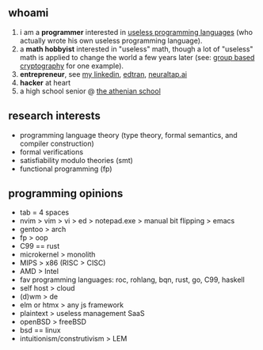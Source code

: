 ## whoami

1. i am a **programmer** interested in [useless programming languages](https://www.youtube.com/watch?v=iSmkqocn0oQ&pp=ygUPaGFza2VsbCB1c2VsZXNz) (who actually wrote his own useless programming language). 
2. a **math hobbyist** interested in "useless" math, though a lot of "useless" math is applied to change the world a few years later (see: [group based cryptography](https://en.wikipedia.org/wiki/Group-based_cryptography) for one example).     
3. **entrepreneur**, see [my linkedin](https://www.linkedin.com/in/rohan-ganapavarapu-5115041ba/), [edtran](https://edtran.com), [neuraltap.ai](https://neuraltap.ai)
4. **hacker** at heart
5. a high school senior @ [the athenian school](https://www.athenian.org/about) 

## research interests

- programming language theory (type theory, formal semantics, and compiler construction)
- formal verifications
- satisfiability modulo theories (smt)
- functional programming (fp)

## programming opinions 

- tab = 4 spaces
- nvim > vim > vi > ed > notepad.exe > manual bit flipping > emacs
- gentoo > arch
- fp > oop
- C99 == rust
- microkernel > monolith
- MIPS > x86 (RISC > CISC)
- AMD > Intel
- fav programming languages: roc, rohlang, bqn, rust, go, C99, haskell
- self host > cloud
- (d)wm > de
- elm or htmx > any js framework
- plaintext > useless management SaaS
- openBSD > freeBSD
- bsd == linux
- intuitionism/construtivism > LEM
  
